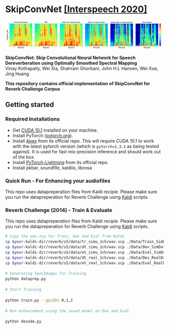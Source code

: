 # <b>SkipConvNet</b> [[Interspeech 2020]](https://arxiv.org/abs/2007.09131)

<img src='./Images/Enhancement_algorithms.png' width=1024>

**SkipConvNet: Skip Convolutional Neural Network for Speech
Dereverberation using Optimally Smoothed Spectral Mapping** <br>
Vinay Kothapally, Wei Xia, Shahram Ghorbani, John H.L Hansen, Wei Xue, Jing Huang<br>

**This repository contains official implementation of SkipConvNet for Reverb Challenge Corpus** <br>

## Getting started

### Required Installations
- Get [CUDA 10.1](https://developer.nvidia.com/cuda-10.1-download-archive-base)
  installed on your machine.
- Install PyTorch ([pytorch.org](http://pytorch.org)).
- Install [Apex](https://github.com/NVIDIA/apex/) from its official repo. This
  will require CUDA 10.1 to work with the latest pytorch version (which is
`pytorch=1.3.1` as being tested against). It is used for fast mix-precision
inference and should work out of the box.
- Install [PyTorch-Lightning](https://github.com/PyTorchLightning/pytorch-lightning) from its official repo.
- Install pkbar, soundfile, kaldiio, librosa 


### Quick Run - For Enhancing your audiofiles

This repo uses datapreperation files from Kaldi recipie. Please make sure you run the datapreperation for Reverb Challenge using [Kaldi](https://github.com/kaldi-asr/kaldi/tree/master/egs/reverb/) scripts.


### Reverb Challenge (2014) - Train & Evaluate

This repo uses datapreperation files from Kaldi recipie. Please make sure you run the datapreperation for Reverb Challenge using [Kaldi](https://github.com/kaldi-asr/kaldi/tree/master/egs/reverb/) scripts.

``` bash
# Copy the wav.scp for Train, Dev and Eval from Kaldi
cp $your-kaldi-dir/reverb/s5/data/tr_simu_1ch/wav.scp ./Data/Train_SimData.scp
cp $your-kaldi-dir/reverb/s5/data/dt_simu_1ch/wav.scp ./Data/Dev_SimData.scp
cp $your-kaldi-dir/reverb/s5/data/et_simu_1ch/wav.scp ./Data/Eval_SimData.scp
cp $your-kaldi-dir/reverb/s5/data/dt_real_1ch/wav.scp ./Data/Dev_RealData.scp
cp $your-kaldi-dir/reverb/s5/data/et_real_1ch/wav.scp ./Data/Eval_RealData.scp

# Generating SpecImages for Training
python dataprep.py

# Start Training

python train.py --gpuIDs 0,1,2

# Run enhancement using the saved model on Dev and Eval

python decode.py

```